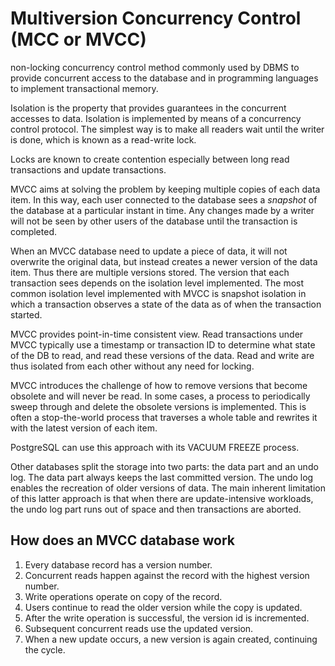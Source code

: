 # Multiversion Concurrency Control (MCC or MVCC)
non-locking concurrency control method commonly used by DBMS to provide concurrent access to the database and in programming languages to implement transactional memory.

Isolation is the property that provides guarantees in the concurrent accesses to data. Isolation is implemented by means of a concurrency control protocol. The simplest way is to make all readers wait until the writer is done, which is known as a read-write lock.

Locks are known to create contention especially between long read transactions and update transactions.

MVCC aims at solving the problem by keeping multiple copies of each data item. In this way, each user connected to the database sees a _snapshot_ of the database at a particular instant in time. Any changes made by a writer will not be seen by other users of the database until the transaction is completed.

When an MVCC database need to update a piece of data, it will not overwrite the original data, but instead creates a newer version of the data item. Thus there are multiple versions stored. The version that each transaction sees depends on the isolation level implemented.
The most common isolation level implemented with MVCC is snapshot isolation in which a transaction observes a state of the data as of when the transaction started.

MVCC provides point-in-time consistent view. Read transactions under MVCC typically use a timestamp or transaction ID to determine what state of the DB to read, and read these versions of the data. Read and write are thus isolated from each other without any need for locking.

MVCC introduces the challenge of how to remove versions that become obsolete and will never be read. In some cases, a process to periodically sweep through and delete the obsolete versions is implemented. This is often a stop-the-world process that traverses a whole table and rewrites it with the latest version of each item.

PostgreSQL can use this approach with its VACUUM FREEZE process.

Other databases split the storage into two parts: the data part and an undo log. The data part always keeps the last committed version. The undo log enables the recreation of older versions of data.
The main inherent limitation of this latter approach is that when there are update-intensive workloads, the undo log part runs out of space and then transactions are aborted.
## How does an MVCC database work
1. Every database record has a version number.
2. Concurrent reads happen against the record with the highest version number.
3. Write operations operate on copy of the record.
4. Users continue to read the older version while the copy is updated.
5. After the write operation is successful, the version id is incremented.
6. Subsequent concurrent reads use the updated version.
7. When a new update occurs, a new version is again created, continuing the cycle.